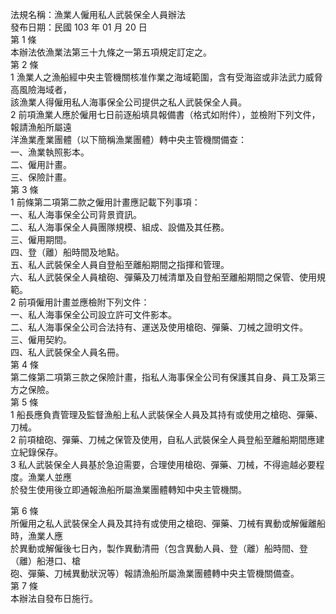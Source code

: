 法規名稱：漁業人僱用私人武裝保全人員辦法  
發布日期：民國 103 年 01 月 20 日  
第 1 條  
本辦法依漁業法第三十九條之一第五項規定訂定之。  
第 2 條  
1 漁業人之漁船經中央主管機關核准作業之海域範圍，含有受海盜或非法武力威脅高風險海域者，  
該漁業人得僱用私人海事保全公司提供之私人武裝保全人員。  
2 前項漁業人應於僱用七日前逐船填具報備書（格式如附件），並檢附下列文件，報請漁船所屬遠  
洋漁業產業團體（以下簡稱漁業團體）轉中央主管機關備查：  
一、漁業執照影本。  
二、僱用計畫。  
三、保險計畫。  
第 3 條  
1 前條第二項第二款之僱用計畫應記載下列事項：  
一、私人海事保全公司背景資訊。  
二、私人海事保全人員團隊規模、組成、設備及其任務。  
三、僱用期間。  
四、登（離）船時間及地點。  
五、私人武裝保全人員自登船至離船期間之指揮和管理。  
六、私人武裝保全人員槍砲、彈藥及刀械清單及自登船至離船期間之保管、使用規範。  
2 前項僱用計畫並應檢附下列文件：  
一、私人海事保全公司設立許可文件影本。  
二、私人海事保全公司合法持有、運送及使用槍砲、彈藥、刀械之證明文件。  
三、僱用契約。  
四、私人武裝保全人員名冊。  
第 4 條  
第二條第二項第三款之保險計畫，指私人海事保全公司有保護其自身、員工及第三方之保險。  
第 5 條  
1 船長應負責管理及監督漁船上私人武裝保全人員及其持有或使用之槍砲、彈藥、刀械。  
2 前項槍砲、彈藥、刀械之保管及使用，自私人武裝保全人員登船至離船期間應建立紀錄保存。  
3 私人武裝保全人員基於急迫需要，合理使用槍砲、彈藥、刀械，不得逾越必要程度。漁業人並應  
於發生使用後立即通報漁船所屬漁業團體轉知中央主管機關。  


第 6 條  
所僱用之私人武裝保全人員及其持有或使用之槍砲、彈藥、刀械有異動或解僱離船時，漁業人應  
於異動或解僱後七日內，製作異動清冊（包含異動人員、登（離）船時間、登（離）船港口、槍  
砲、彈藥、刀械異動狀況等）報請漁船所屬漁業團體轉中央主管機關備查。  
第 7 條  
本辦法自發布日施行。  


